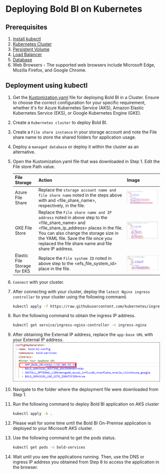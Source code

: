 # Deploying Bold BI on Kubernetes

## Prerequisites

1. [Install kubectl](https://kubernetes.io/docs/tasks/tools/#kubectl)
2. [Kubernetes Cluster](KubernetesClusterCreation.md)
3. [Persistent Volume](PersistentVolumeCreation.md)
4. [Load Balancer](Loadbalancer.md)
5. [Database](DatabaseCreation.md)
6. Web Browsers - The supported web browsers include Microsoft Edge, Mozilla Firefox, and Google Chrome.

## Deployment using kubectl

1. Get the [Kustomization.yaml](https://github.com/sivakumar-devops/kustomization-improvement/tree/mohamed) file for deploying Bold BI in a Cluster. Ensure to choose the correct configuration for your specific requirement, whether it's for Azure Kubernetes Service (AKS), Amazon Elastic Kubernetes Service (EKS), or Google Kubernetes Engine (GKE).
2. Create a `Kubernetes cluster` to deploy Bold BI.
3. Create a `File share instance` in your storage account and note the File share name to store the shared folders for application usage.
4. Deploy a `managed database` or deploy it within the cluster as an alternative.
5. Open the Kustomization.yaml file that was downloaded in Step 1. Edit the File store Path value.

    |File Storage | Action | Image |
    |------|--------|-------|
    | Azure File Share    | Replace the `storage account name and file share name` noted in the steps above with <storageaccountname> and <file_share_name>, respectively, in the file. | ![After Replacing File Storage name](images/After-replace-fileshare.png) |
    |  GKE File Store   | Replace the `File share name and IP address` noted in above step to the <file_share_name> and <file_share_ip_address> places in the file. You can also change the storage size in the YAML file. Save the file once you replaced the file share name and file share IP address. | ![Replace file store name](images/replace-filestore.png) |
    |  Elastic File Storage for EKS    |  Replace the `File system ID` noted in above step to the <efs_file_system_id> place in the file. | ![replace-fs-id](images/replace-fs-id.png) |

6. `Connect` with your  cluster.

7. After connecting with your cluster, deploy the `latest Nginx ingress controller` to your cluster using the following command.
    ```bash 
    kubectl apply -f https://raw.githubusercontent.com/kubernetes/ingress-nginx/controller-v1.10.0/deploy/static/provider/cloud/deploy.yaml

8. Run the following command to obtain the ingress IP address.
    ```bash 
    kubectl get service/ingress-nginx-controller -n ingress-nginx

9. After obtaining the External IP address, replace the `app-base URL` with your External IP address.
    ![App-Base-URL](images/app-base-url.png)

10. Navigate to the folder where the deployment file were downloaded from Step 1.
11. Run the following command to deploy Bold BI application on AKS cluster
    ```bash
    kubectl apply -k .
12. Please wait for some time until the Bold BI On-Premise application is deployed to your Microsoft AKS cluster.

13. Use the following command to get the pods status.
    ```bash 
    kubectl get pods -n bold-services

14. Wait until you see the applications running. Then, use the DNS or ingress IP address you obtained from Step 8 to access the application in the browser.

